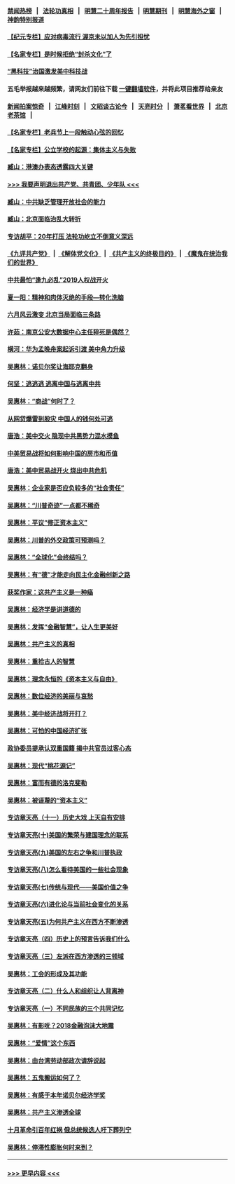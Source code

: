#### [禁闻热榜](热点新闻.md?=0)  &nbsp;&nbsp;|&nbsp;&nbsp; [法轮功真相](https://github.com/gfw-breaker/truth/blob/master/README.md?=0) &nbsp;&nbsp;|&nbsp;&nbsp; [明慧二十周年报告](https://github.com/gfw-breaker/mh-reports/blob/master/README.md?=0) &nbsp;&nbsp;|&nbsp;&nbsp;[明慧期刊](https://github.com/gfw-breaker/mh-qikan) &nbsp;&nbsp;|&nbsp;&nbsp; [明慧海外之窗](https://github.com/gfw-breaker/mh-news/blob/master/README.md?=0) &nbsp;&nbsp;|&nbsp;&nbsp; [神韵特别报道](https://github.com/gfw-breaker/mh-news/blob/master/shenyun.md?=0)
#### [【纪元专栏】应对病毒流行 渥京未以加人为先引担忧](../pages/nsc423/n11875714.md?t=03102103) 
#### [【名家专栏】是时候拒绝“封杀文化”了](../pages/nsc423/n11814093.md?t=03102103) 
#### [“黑科技”治国激发美中科技战](../pages/nsc423/n11638056.md?t=03102103) 
#### 五毛举报越来越频繁，请网友们前往下载 [一键翻墙软件](https://github.com/gfw-breaker/ssr-accounts)，并将此项目推荐给亲友
#### [新闻拍案惊奇](https://github.com/gfw-breaker/banned-news/blob/master/pages/link4.md) &nbsp;&nbsp;|&nbsp;&nbsp; [江峰时刻](https://github.com/gfw-breaker/banned-news/blob/master/pages/link4.md) &nbsp;&nbsp;|&nbsp;&nbsp; [文昭谈古论今](https://github.com/gfw-breaker/banned-news/blob/master/pages/link4.md) &nbsp;&nbsp;|&nbsp;&nbsp; [天亮时分](https://github.com/gfw-breaker/banned-news/blob/master/pages/link4.md) &nbsp;&nbsp;|&nbsp;&nbsp; [萧茗看世界](https://github.com/gfw-breaker/banned-news/blob/master/pages/link4.md) &nbsp;&nbsp;|&nbsp;&nbsp; [北京老茶馆](https://github.com/gfw-breaker/banned-news/blob/master/pages/link4.md) &nbsp;&nbsp;|&nbsp;&nbsp; 
#### [【名家专栏】老兵节上一段触动心弦的回忆](../pages/nsc423/n11646016.md?t=03102103) 
#### [【名家专栏】公立学校的起源：集体主义与失败](../pages/nsc423/n11601833.md?t=03102103) 
#### [臧山：港澳办表态透露四大关键](../pages/nsc423/n11421628.md?t=03102103) 
#### [>>> 我要声明退出共产党、共青团、少年队 <<<](https://github.com/begood0513/goodnews/blob/master/quit/letter.md) 
#### [臧山：中共缺乏管理开放社会的能力](../pages/nsc423/n11407457.md?t=03102103) 
#### [臧山：北京面临治乱大转折](../pages/nsc423/n11406895.md?t=03102103) 
#### [专访胡平：20年打压 法轮功屹立不倒意义深远](../pages/nsc423/n11398800.md?t=03102103) 
#### [《九评共产党》](https://github.com/begood0513/9ping.md/blob/master/README.md) &nbsp;|&nbsp; [《解体党文化》](../../../../jtdwh.md/blob/master/README.md)  &nbsp;|&nbsp; [《共产主义的终极目的》](../../../../gczydzjmd.md/blob/master/README.md) &nbsp;|&nbsp; [《魔鬼在统治我们的世界》](../../../../mgztzwmdsj.md/blob/master/README.md) 
#### [中共最怕“逢九必乱”2019人权战开火](../pages/nsc423/n11385248.md?t=03102103) 
#### [夏一阳：精神和肉体灭绝的手段—转化洗脑](../pages/nsc423/n11368250.md?t=03102103) 
#### [六月风云激变 北京当局面临三条路](../pages/nsc423/n11313668.md?t=03102103) 
#### [许茹：南京公安大数据中心主任猝死是偶然？](../pages/nsc423/n11064744.md?t=03102103) 
#### [横河：华为孟晚舟案起诉引渡 美中角力升级](../pages/nsc423/n11027230.md?t=03102103) 
#### [吴惠林：诺贝尔奖让海耶克翻身](../pages/nsc423/n10890049.md?t=03102103) 
#### [何坚：逃逃逃 逃离中国与逃离中共](../pages/nsc423/n10592891.md?t=03102103) 
#### [吴惠林：“商战”何时了？](../pages/nsc423/n10573558.md?t=03102103) 
#### [从网贷爆雷到股灾 中国人的钱何处可逃](../pages/nsc423/n10572800.md?t=03102103) 
#### [唐浩：美中交火 隐现中共黑势力混水摸鱼](../pages/nsc423/n10544040.md?t=03102103) 
#### [中美贸易战将如何影响中国的房市和币值](../pages/nsc423/n10543697.md?t=03102103) 
#### [唐浩：美中贸易战开火 烧出中共危机](../pages/nsc423/n10540126.md?t=03102103) 
#### [吴惠林：企业家是否应负较多的“社会责任”](../pages/nsc423/n10535022.md?t=03102103) 
#### [吴惠林：“川普奇迹”一点都不稀奇](../pages/nsc423/n10512808.md?t=03102103) 
#### [吴惠林：平议“修正资本主义”](../pages/nsc423/n10495724.md?t=03102103) 
#### [吴惠林：川普的外交政策可预测吗？](../pages/nsc423/n10462387.md?t=03102103) 
#### [吴惠林：“全球化”会终结吗？](../pages/nsc423/n10452838.md?t=03102103) 
#### [吴惠林：有“德”才能走向民主化金融创新之路](../pages/nsc423/n10432292.md?t=03102103) 
#### [获奖作家：这共产主义是一种癌](../pages/nsc423/n10431541.md?t=03102103) 
#### [吴惠林：经济学是讲道德的](../pages/nsc423/n10398014.md?t=03102103) 
#### [吴惠林：发挥“金融智慧”，让人生更美好](../pages/nsc423/n10375019.md?t=03102103) 
#### [吴惠林：共产主义的真相](../pages/nsc423/n10351394.md?t=03102103) 
#### [吴惠林：重拾古人的智慧](../pages/nsc423/n10337691.md?t=03102103) 
#### [吴惠林：理念永恒的《资本主义与自由》](../pages/nsc423/n10316274.md?t=03102103) 
#### [吴惠林：数位经济的美丽与哀愁](../pages/nsc423/n10292946.md?t=03102103) 
#### [吴惠林：美中经济战将开打？](../pages/nsc423/n10258825.md?t=03102103) 
#### [吴惠林：可怕的中国经济扩张](../pages/nsc423/n10219147.md?t=03102103) 
#### [政协委员提承认双重国籍 揭中共官员过客心态](../pages/nsc423/n10208809.md?t=03102103) 
#### [吴惠林：现代“桃花源记”](../pages/nsc423/n10185234.md?t=03102103) 
#### [吴惠林：富而有德的洛克斐勒](../pages/nsc423/n10142264.md?t=03102103) 
#### [吴惠林：被诬蔑的“资本主义”](../pages/nsc423/n10124816.md?t=03102103) 
#### [专访章天亮（十一）历史大戏 上天自有安排](../pages/nsc423/n10094905.md?t=03102103) 
#### [专访章天亮(十)美国的繁荣与建国理念的联系](../pages/nsc423/n10094899.md?t=03102103) 
#### [专访章天亮(九)美国的左右之争和川普执政](../pages/nsc423/n10094889.md?t=03102103) 
#### [专访章天亮(八)怎么看待美国的一些社会现象](../pages/nsc423/n10094857.md?t=03102103) 
#### [专访章天亮(七)传统与现代——美国价值之争](../pages/nsc423/n10093140.md?t=03102103) 
#### [专访章天亮(六)进化论与当前社会变化的关系](../pages/nsc423/n10092036.md?t=03102103) 
#### [专访章天亮(五)为何共产主义在西方不断渗透](../pages/nsc423/n10083620.md?t=03102103) 
#### [专访章天亮（四）历史上的预言告诉我们什么](../pages/nsc423/n10083606.md?t=03102103) 
#### [专访章天亮（三）左派在西方渗透的三领域](../pages/nsc423/n10081115.md?t=03102103) 
#### [吴惠林：工会的形成及其功能](../pages/nsc423/n10080633.md?t=03102103) 
#### [专访章天亮（二）什么人和组织让人背离神](../pages/nsc423/n10076637.md?t=03102103) 
#### [专访章天亮（一）不同民族的三个共同记忆](../pages/nsc423/n10074188.md?t=03102103) 
#### [吴惠林：有影呒？2018金融泡沫大地震](../pages/nsc423/n10040534.md?t=03102103) 
#### [吴惠林：“爱情”这个东西](../pages/nsc423/n10019423.md?t=03102103) 
#### [吴惠林：由台湾劳动部政次请辞说起](../pages/nsc423/n9979679.md?t=03102103) 
#### [吴惠林：五鬼搬运如何了？](../pages/nsc423/n9925338.md?t=03102103) 
#### [吴惠林：有感于本年诺贝尔经济学奖](../pages/nsc423/n9871883.md?t=03102103) 
#### [吴惠林：共产主义渗透全球](../pages/nsc423/n9812748.md?t=03102103) 
#### [十月革命引百年红祸 俄总统候选人吁下葬列宁](../pages/nsc423/n9810182.md?t=03102103) 
#### [吴惠林：停滞性膨胀何时来到？](../pages/nsc423/n9764136.md?t=03102103) 

----
#### [ >>> 更早内容 <<< ](../indexes/nsc423-earlier.md)
